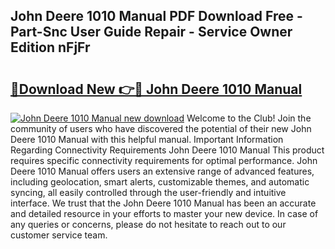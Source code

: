 ## John Deere 1010 Manual PDF Download Free - Part-Snc User Guide Repair - Service Owner Edition nFjFr

# <h2><a href="http://bc35985.oget.top/?id=John+Deere+1010+Manual">🔗Download New 👉🔴 John Deere 1010 Manual</a></h2>

[![John Deere 1010 Manual new download](https://i.imgur.com/5g1atiW.png)](http://bc35985.oget.top/?id=John+Deere+1010+Manual)
Welcome to the Club! Join the community of users who have discovered the potential of their new John Deere 1010 Manual with this helpful manual. Important Information Regarding Connectivity Requirements John Deere 1010 Manual This product requires specific connectivity requirements for optimal performance. John Deere 1010 Manual offers users an extensive range of advanced features, including geolocation, smart alerts, customizable themes, and automatic syncing, all easily controlled through the user-friendly and intuitive interface. We trust that the John Deere 1010 Manual has been an accurate and detailed resource in your efforts to master your new device. In case of any queries or concerns, please do not hesitate to reach out to our customer service team.
